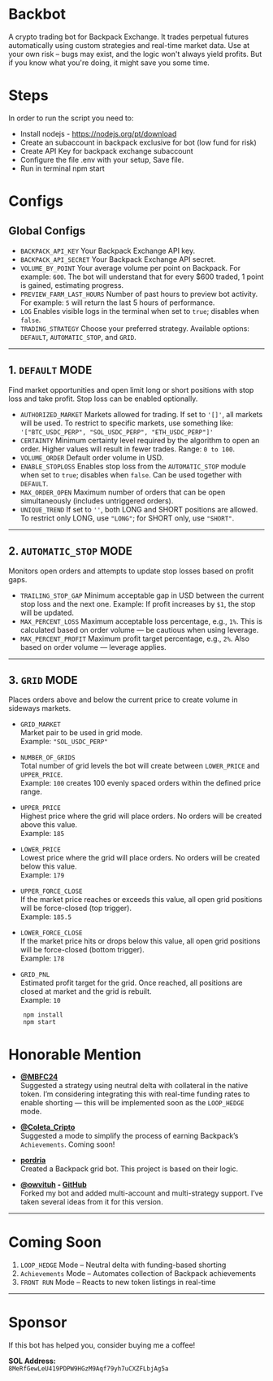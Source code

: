 # Backbot
A crypto trading bot for Backpack Exchange. It trades perpetual futures automatically using custom strategies and real-time market data.
Use at your own risk – bugs may exist, and the logic won't always yield profits.
But if you know what you're doing, it might save you some time.

# Steps
In order to run the script you need to:

* Install nodejs - https://nodejs.org/pt/download
* Create an subaccount in backpack exclusive for bot (low fund for risk)
* Create API Key for backpack exchange subaccount
* Configure the file .env with your setup, Save file.
* Run in terminal npm start

# Configs

## Global Configs

* `BACKPACK_API_KEY` Your Backpack Exchange API key.  
* `BACKPACK_API_SECRET` Your Backpack Exchange API secret.  
* `VOLUME_BY_POINT` Your average volume per point on Backpack. For example: `600`. The bot will understand that for every $600 traded, 1 point is gained, estimating progress.  
* `PREVIEW_FARM_LAST_HOURS` Number of past hours to preview bot activity. For example: `5` will return the last 5 hours of performance.  
* `LOG` Enables visible logs in the terminal when set to `true`; disables when `false`.  
* `TRADING_STRATEGY` Choose your preferred strategy. Available options: `DEFAULT`, `AUTOMATIC_STOP`, and `GRID`.  

---

## 1. `DEFAULT` MODE

Find market opportunities and open limit long or short positions with stop loss and take profit. Stop loss can be enabled optionally.

* `AUTHORIZED_MARKET` Markets allowed for trading. If set to `'[]'`, all markets will be used. To restrict to specific markets, use something like:  
  `'["BTC_USDC_PERP", "SOL_USDC_PERP", "ETH_USDC_PERP"]'`  
* `CERTAINTY` Minimum certainty level required by the algorithm to open an order. Higher values will result in fewer trades. Range: `0 to 100`.  
* `VOLUME_ORDER` Default order volume in USD.  
* `ENABLE_STOPLOSS` Enables stop loss from the `AUTOMATIC_STOP` module when set to `true`; disables when `false`. Can be used together with `DEFAULT`.  
* `MAX_ORDER_OPEN` Maximum number of orders that can be open simultaneously (includes untriggered orders).  
* `UNIQUE_TREND` If set to `''`, both LONG and SHORT positions are allowed. To restrict only LONG, use `"LONG"`; for SHORT only, use `"SHORT"`.  

---

## 2. `AUTOMATIC_STOP` MODE

Monitors open orders and attempts to update stop losses based on profit gaps.

* `TRAILING_STOP_GAP` Minimum acceptable gap in USD between the current stop loss and the next one. Example: If profit increases by `$1`, the stop will be updated.  
* `MAX_PERCENT_LOSS` Maximum acceptable loss percentage, e.g., `1%`. This is calculated based on order volume — be cautious when using leverage.  
* `MAX_PERCENT_PROFIT` Maximum profit target percentage, e.g., `2%`. Also based on order volume — leverage applies.  

---

## 3. `GRID` MODE

Places orders above and below the current price to create volume in sideways markets.

* `GRID_MARKET`  
  Market pair to be used in grid mode.  
  Example: `"SOL_USDC_PERP"`  

* `NUMBER_OF_GRIDS`  
  Total number of grid levels the bot will create between `LOWER_PRICE` and `UPPER_PRICE`.  
  Example: `100` creates 100 evenly spaced orders within the defined price range.  

* `UPPER_PRICE`  
  Highest price where the grid will place orders. No orders will be created above this value.  
  Example: `185`  

* `LOWER_PRICE`  
  Lowest price where the grid will place orders. No orders will be created below this value.  
  Example: `179`  

* `UPPER_FORCE_CLOSE`  
  If the market price reaches or exceeds this value, all open grid positions will be force-closed (top trigger).  
  Example: `185.5`  

* `LOWER_FORCE_CLOSE`  
  If the market price hits or drops below this value, all open grid positions will be force-closed (bottom trigger).  
  Example: `178`  

* `GRID_PNL`  
  Estimated profit target for the grid. Once reached, all positions are closed at market and the grid is rebuilt.  
  Example: `10`


```shell
    npm install 
    npm start
```
# Honorable Mention

- **[@MBFC24](https://x.com/MBFC24)**  
  Suggested a strategy using neutral delta with collateral in the native token. I’m considering integrating this with real-time funding rates to enable shorting — this will be implemented soon as the `LOOP_HEDGE` mode.

- **[@Coleta_Cripto](https://x.com/Coleta_Cripto)**  
  Suggested a mode to simplify the process of earning Backpack’s `Achievements`. Coming soon!

- **[pordria](https://github.com/pordria)**  
  Created a Backpack grid bot. This project is based on their logic.

- **[@owvituh](https://x.com/owvituh) - [GitHub](https://github.com/OvictorVieira/backbot)**  
  Forked my bot and added multi-account and multi-strategy support. I’ve taken several ideas from it for this version.

---

# Coming Soon

1. `LOOP_HEDGE` Mode – Neutral delta with funding-based shorting  
2. `Achievements` Mode – Automates collection of Backpack achievements  
3. `FRONT RUN` Mode – Reacts to new token listings in real-time

---

# Sponsor

If this bot has helped you, consider buying me a coffee!

**SOL Address:**  
`8MeRfGewLeU419PDPW9HGzM9Aqf79yh7uCXZFLbjAg5a`
